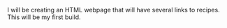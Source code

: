 I will be creating an HTML webpage that will have several links to recipes. This will be my first build.